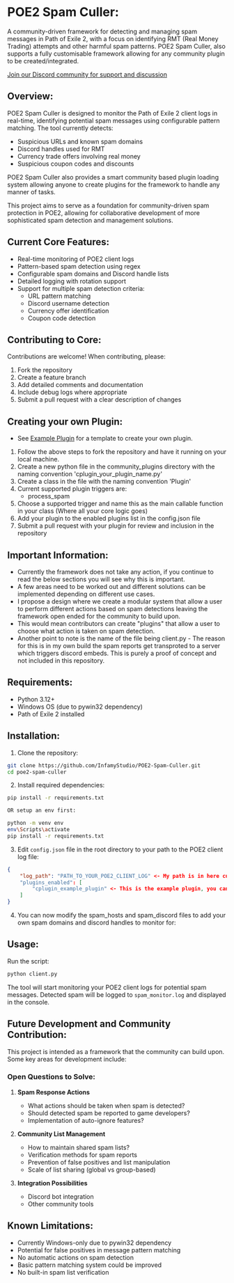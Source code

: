 # POE2 Spam Culler:

A community-driven framework for detecting and managing spam messages in Path of Exile 2, with a focus on identifying RMT (Real Money Trading) attempts and other harmful spam patterns.
POE2 Spam Culler, also supports a fully customisable framework allowing for any community plugin to be created/integrated.

[Join our Discord community for support and discussion](https://discord.gg/VDdrpSVpSx)

## Overview:

POE2 Spam Culler is designed to monitor the Path of Exile 2 client logs in real-time, identifying potential spam messages using configurable pattern matching. The tool currently detects:
- Suspicious URLs and known spam domains
- Discord handles used for RMT
- Currency trade offers involving real money
- Suspicious coupon codes and discounts

POE2 Spam Culler also provides a smart community based plugin loading system allowing anyone to create plugins for the framework to handle any manner of tasks.

This project aims to serve as a foundation for community-driven spam protection in POE2, allowing for collaborative development of more sophisticated spam detection and management solutions.

## Current Core Features:

- Real-time monitoring of POE2 client logs
- Pattern-based spam detection using regex
- Configurable spam domains and Discord handle lists
- Detailed logging with rotation support
- Support for multiple spam detection criteria:
  - URL pattern matching
  - Discord username detection
  - Currency offer identification
  - Coupon code detection

## Contributing to Core:

Contributions are welcome! When contributing, please:

1. Fork the repository
2. Create a feature branch
3. Add detailed comments and documentation
4. Include debug logs where appropriate
5. Submit a pull request with a clear description of changes

## Creating your own Plugin:
- See [Example Plugin](https://github.com/InfamyStudio/POE2-Spam-Culler/blob/main/community_plugins/cplugin_example_plugin.py) for a template to create your own plugin.
1. Follow the above steps to fork the repository and have it running on your local machine.
2. Create a new python file in the community_plugins directory with the naming convention 'cplugin_your_plugin_name.py'
3. Create a class in the file with the naming convention 'Plugin'
4. Current supported plugin triggers are:
   - process_spam
5. Choose a supported trigger and name this as the main callable function in your class (Where all your core logic goes)
6. Add your plugin to the enabled plugins list in the config.json file
7. Submit a pull request with your plugin for review and inclusion in the repository

## Important Information:

- Currently the framework does not take any action, if you continue to read the below sections you will see why this is important.
- A few areas need to be worked out and different solutions can be implemented depending on different use cases.
- I propose a design where we create a modular system that allow a user to perform different actions based on spam detections leaving the framework open ended for the community to build upon.
- This would mean contributors can create "plugins" that allow a user to choose what action is taken on spam detection.
- Another point to note is the name of the file being client.py - The reason for this is in my own build the spam reports get transproted to a server which triggers discord embeds. This is purely a proof of concept and not included in this repository.

## Requirements:

- Python 3.12+
- Windows OS (due to pywin32 dependency)
- Path of Exile 2 installed

## Installation:

1. Clone the repository:
```bash
git clone https://github.com/InfamyStudio/POE2-Spam-Culler.git
cd poe2-spam-culler
```

2. Install required dependencies:
```bash
pip install -r requirements.txt

OR setup an env first:

python -m venv env
env\Scripts\activate
pip install -r requirements.txt
```

3. Edit `config.json` file in the root directory to your path to the POE2 client log file:
```json
{
    "log_path": "PATH_TO_YOUR_POE2_CLIENT_LOG" <- My path is in here currently to give guidance
    "plugins_enabled": [
        "cplugin_example_plugin" <- This is the example plugin, you can add as many plugins as you like to be enabled or even create your own
    ]
}
```

4. You can now modify the spam_hosts and spam_discord files to add your own spam domains and discord handles to monitor for:

## Usage:

Run the script:
```bash
python client.py
```

The tool will start monitoring your POE2 client logs for potential spam messages. Detected spam will be logged to `spam_monitor.log` and displayed in the console.

## Future Development and Community Contribution:

This project is intended as a framework that the community can build upon. Some key areas for development include:

### Open Questions to Solve:
1. **Spam Response Actions**
   - What actions should be taken when spam is detected?
   - Should detected spam be reported to game developers?
   - Implementation of auto-ignore features?

2. **Community List Management**
   - How to maintain shared spam lists?
   - Verification methods for spam reports
   - Prevention of false positives and list manipulation
   - Scale of list sharing (global vs group-based)

3. **Integration Possibilities**
   - Discord bot integration
   - Other community tools

## Known Limitations:

- Currently Windows-only due to pywin32 dependency
- Potential for false positives in message pattern matching
- No automatic actions on spam detection
- Basic pattern matching system could be improved
- No built-in spam list verification